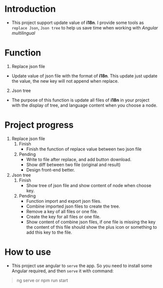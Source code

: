 # Introduction

- This project support update value of **i18n**. I provide some tools as `replace Json`,
`Json tree` to help us save time when working with *Angular multilingual*

# Function
1. Replace json file
- Update value of json file with the format of **i18n**. This update just update
 the value, the new key will not append when replace.
2. Json tree
- The purpose of this function is update all files of **i18n** in your project with
the display of tree, and language content when you choose a node.

# Project progress
1. Replace json file
    1. Finish
        - Finish the function of replace value between two json file
    2. Pending
        - Write to file after replace, and add button download.
        - Show diff between two file (original and result)
        - Design front-end better.
2. Json tree
    1. Finish
        - Show tree of json file and show content of node when choose key.
    2. Pending
        - Function import and export json files.
        - Combine imported json files to create the tree.
        - Remove a key of all files or one file.
        - Create the key for all files or one file.
        - Show content of combine json files, if one file is missing the key the content
        of this file should show the plus icon or something to add this key to the file.
        
# How to use
- This project use angular to `serve` the app. So you need to install some Angular
required, and then `serve` it with command:
> ng serve or npm run start



